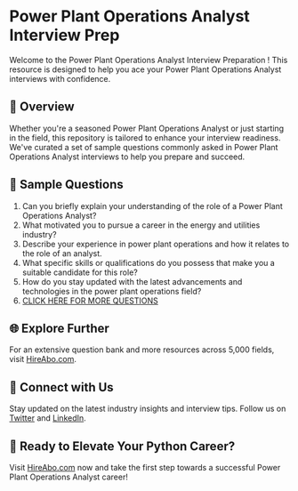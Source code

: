 # Power Plant Operations Analyst Interview Prep

Welcome to the Power Plant Operations Analyst Interview Preparation ! This resource is designed to help you ace your Power Plant Operations Analyst interviews with confidence.

## 🚀 Overview

Whether you're a seasoned Power Plant Operations Analyst or just starting in the field, this repository is tailored to enhance your interview readiness. We've curated a set of sample questions commonly asked in Power Plant Operations Analyst interviews to help you prepare and succeed.

## 📝 Sample Questions

1. Can you briefly explain your understanding of the role of a Power Plant Operations Analyst?
2. What motivated you to pursue a career in the energy and utilities industry?
3. Describe your experience in power plant operations and how it relates to the role of an analyst.
4. What specific skills or qualifications do you possess that make you a suitable candidate for this role?
5. How do you stay updated with the latest advancements and technologies in the power plant operations field?
6. [CLICK HERE FOR MORE QUESTIONS](https://hireabo.com/job/20_4_26/Power%20Plant%20Operations%20Analyst)

## 🌐 Explore Further

For an extensive question bank and more resources across 5,000 fields, visit [HireAbo.com](https://www.hireabo.com).

## 📱 Connect with Us

Stay updated on the latest industry insights and interview tips. Follow us on [Twitter](https://twitter.com/hireabo) and [LinkedIn](https://www.linkedin.com/in/hire-abo-3609972a8/).

## 🚀 Ready to Elevate Your Python Career?

Visit [HireAbo.com](https://www.hireabo.com) now and take the first step towards a successful Power Plant Operations Analyst career!